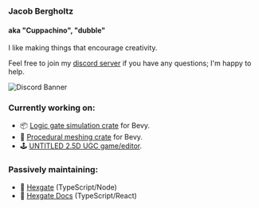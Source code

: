 ### Jacob Bergholtz
#### aka "Cuppachino", "dubble"

I like making things that encourage creativity.

Feel free to join my [discord server](https://discord.gg/HEd72YnzVq) if you have any questions; I'm happy to help.

![Discord Banner](https://discordapp.com/api/guilds/1080840305441525766/widget.png)

### Currently working on:

- 📦 [Logic gate simulation crate](https://github.com/cuppachino/logic_tools) for Bevy.
- 📐 [Procedural meshing crate](https://github.com/cuppachino/engine) for Bevy.
- 🕹️ [UNTITLED 2.5D UGC game/editor](https://github.com/cuppachino/engine).

### Passively maintaining:

- 📡 [Hexgate](https://github.com/cuppachino/hexgate) (TypeScript/Node)
- 📖 [Hexgate Docs](https://hexgate.app/) (TypeScript/React)
